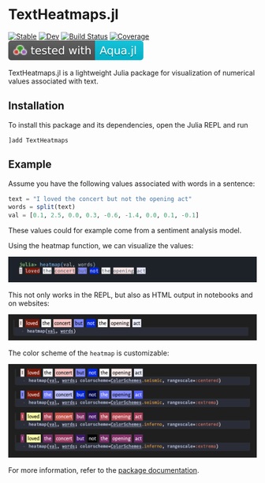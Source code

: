 # TextHeatmaps.jl

[![Stable](https://img.shields.io/badge/docs-stable-blue.svg)](https://Julia-XAI.github.io/TextHeatmaps.jl/stable/)
[![Dev](https://img.shields.io/badge/docs-dev-blue.svg)](https://Julia-XAI.github.io/TextHeatmaps.jl/dev/)
[![Build Status](https://github.com/Julia-XAI/TextHeatmaps.jl/actions/workflows/CI.yml/badge.svg?branch=main)](https://github.com/Julia-XAI/TextHeatmaps.jl/actions/workflows/CI.yml?query=branch%3Amain)
[![Coverage](https://codecov.io/gh/Julia-XAI/TextHeatmaps.jl/branch/main/graph/badge.svg)](https://codecov.io/gh/Julia-XAI/TextHeatmaps.jl)
[![Aqua](https://raw.githubusercontent.com/JuliaTesting/Aqua.jl/master/badge.svg)](https://github.com/JuliaTesting/Aqua.jl)

TextHeatmaps.jl is a lightweight Julia package for visualization of numerical values associated with text.

## Installation
To install this package and its dependencies, open the Julia REPL and run

```julia-repl
]add TextHeatmaps
```

## Example
Assume you have the following values associated with words in a sentence:
```julia
text = "I loved the concert but not the opening act"
words = split(text)
val = [0.1, 2.5, 0.0, 0.3, -0.6, -1.4, 0.0, 0.1, -0.1]
```

These values could for example come from a sentiment analysis model.

Using the heatmap function, we can visualize the values:

![Heatmap in Julia-REPL][heatmap-repl]

This not only works in the REPL, but also as HTML output in notebooks and on websites:

![Heatmap in Pluto][heatmap-pluto]

The color scheme of the `heatmap` is customizable:

![Heatmap in Documenter][heatmap-settings]

For more information, refer to the [package documentation](https://Julia-XAI.github.io/TextHeatmaps.jl/stable/).

[heatmap-repl]: https://raw.githubusercontent.com/Julia-XAI/TextHeatmaps.jl/gh-pages/assets/heatmap_repl.png
[heatmap-pluto]: https://raw.githubusercontent.com/Julia-XAI/TextHeatmaps.jl/gh-pages/assets/heatmap_pluto.png
[heatmap-settings]: https://raw.githubusercontent.com/Julia-XAI/TextHeatmaps.jl/gh-pages/assets/heatmap_settings.png
